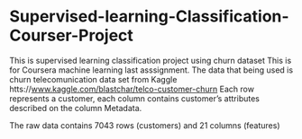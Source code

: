 # Supervised-learning-Classification-Courser-Project
This is supervised learning classification project using churn dataset
This is for Coursera machine learning last asssignment. The data that being used is churn telecomunication data set from Kaggle htts://www.kaggle.com/blastchar/telco-customer-churn Each row represents a customer, each column contains customer’s attributes described on the column Metadata.

The raw data contains 7043 rows (customers) and 21 columns (features)
